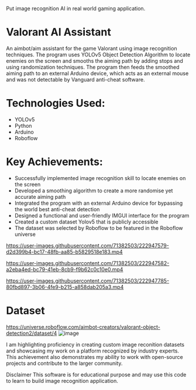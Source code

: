 
Put image recognition AI in real world gaming application.

# Valorant AI Assistant
An aimbot/aim assistant for the game Valorant using image recognition techniques. The program uses YOLOv5 Object Detection Algorithm to locate enemies on the screen and smooths the aiming path by adding stops and using randomization techniques. The program then feeds the smoothed aiming path to an external Arduino device, which acts as an external mouse and was not detectable by Vanguard anti-cheat software.

# Technologies Used:
- YOLOv5
- Python
- Arduino
- Roboflow

# Key Achievements:
- Successfully implemented image recognition skill to locate enemies on the screen
- Developed a smoothing algorithm to create a more randomise yet accurate aiming path
- Integrated the program with an external Arduino device for bypassing the world best anti-cheat detection
- Designed a functional and user-friendly IMGUI interface for the program
- Created a custom dataset Yolov5 that is publicly accessible
- The dataset was selected by Roboflow to be featured in the Roboflow universe



https://user-images.githubusercontent.com/71382503/222947579-d2d399b4-bc17-48fb-aa85-b5829518e183.mp4




https://user-images.githubusercontent.com/71382503/222947582-a2eba4ed-bc79-41eb-8cb9-f9b62c0c10e0.mp4



https://user-images.githubusercontent.com/71382503/222947785-80fbd897-3b06-4fe9-b215-a858dab205a3.mp4






# Dataset
https://universe.roboflow.com/aimbot-creators/valorant-object-detection2/dataset/4
![image](https://user-images.githubusercontent.com/71382503/222947044-f59090e3-54e7-43ff-b38a-f6289aa49d97.png)

I am highlighting proficiency in creating custom image reconition datasets and showcasing my work on a platform recognized by industry experts. This achievement also demonstrates my ability to work with open-source projects and contribute to the larger community.

Disclaimer
This software is for educational purpose and may use this code to learn to build image recognition application.


